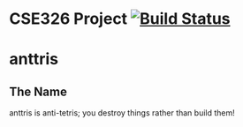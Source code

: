 CSE326 Project [![Build Status](https://travis-ci.org/0culus/travis-testing.svg?branch=master)](https://travis-ci.org/0culus/travis-testing)
=======

# anttris

## The Name
anttris is anti-tetris; you destroy things rather than build them! 
